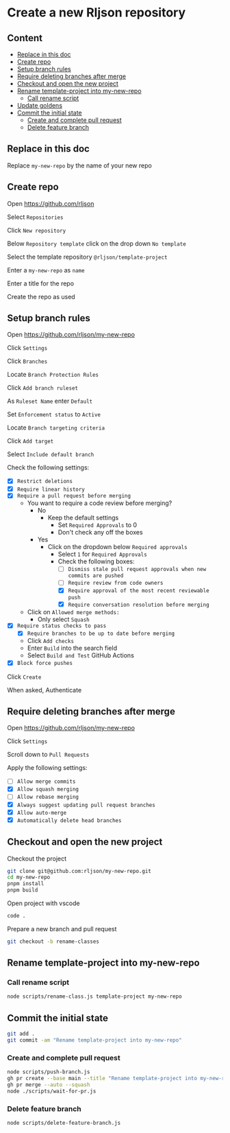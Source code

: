 <!--
@license
Copyright (c) 2025 Rljson

Use of this source code is governed by terms that can be
found in the LICENSE file in the root of this package.
-->

# Create a new Rljson repository

## Content <!-- omit in toc -->

- [Replace in this doc](#replace-in-this-doc)
- [Create repo](#create-repo)
- [Setup branch rules](#setup-branch-rules)
- [Require deleting branches after merge](#require-deleting-branches-after-merge)
- [Checkout and open the new project](#checkout-and-open-the-new-project)
- [Rename template-project into my-new-repo](#rename-template-project-into-my-new-repo)
  - [Call rename script](#call-rename-script)
- [Update goldens](#update-goldens)
- [Commit the initial state](#commit-the-initial-state)
  - [Create and complete pull request](#create-and-complete-pull-request)
  - [Delete feature branch](#delete-feature-branch)

## Replace in this doc

Replace `my-new-repo` by the name of your new repo

## Create repo

Open <https://github.com/rljson>

Select `Repositories`

Click `New repository`

Below `Repository template` click on the drop down `No template`

Select the template repository `@rljson/template-project`

Enter a `my-new-repo` as `name`

Enter a title for the repo

Create the repo as used

## Setup branch rules

Open <https://github.com/rljson/my-new-repo>

Click `Settings`

Click `Branches`

Locate `Branch Protection Rules`

Click `Add branch ruleset`

As `Ruleset Name` enter `Default`

Set `Enforcement status` to `Active`

Locate `Branch targeting criteria`

Click `Add target`

Select `Include default branch`

Check the following settings:

- [x] `Restrict deletions`
- [x] `Require linear history`
- [x] `Require a pull request before merging`
  - You want to require a code review before merging?
    - No
      - Keep the default settings
        - Set `Required Approvals` to 0
        - Don't check any off the boxes
    - Yes
      - Click on the dropdown below `Required approvals`
        - Select `1` for `Required Approvals`
        - Check the following boxes:
          - [ ] `Dismiss stale pull request approvals when new commits are pushed`
          - [ ] `Require review from code owners`
          - [x] `Require approval of the most recent reviewable push`
          - [x] `Require conversation resolution before merging`
  - Click on `Allowed merge methods:`
    - Only select `Squash`
- [x] `Require status checks to pass`
  - [x] `Require branches to be up to date before merging`
  - Click `Add checks`
  - Enter `Build` into the search field
  - Select `Build and Test` GitHub Actions
- [x] `Block force pushes`

Click `Create`

When asked, Authenticate

## Require deleting branches after merge

Open <https://github.com/rljson/my-new-repo>

Click `Settings`

Scroll down to `Pull Requests`

Apply the following settings:

- [ ] `Allow merge commits`
- [x] `Allow squash merging`
- [ ] `Allow rebase merging`
- [x] `Always suggest updating pull request branches`
- [x] `Allow auto-merge`
- [x] `Automatically delete head branches`

## Checkout and open the new project

Checkout the project

```bash
git clone git@github.com:rljson/my-new-repo.git
cd my-new-repo
pnpm install
pnpm build
```

Open project with vscode

```bash
code .
```

Prepare a new branch and pull request

```bash
git checkout -b rename-classes
```

## Rename template-project into my-new-repo

### Call rename script

```bash
node scripts/rename-class.js template-project my-new-repo
```

## Commit the initial state

```bash
git add .
git commit -am "Rename template-project into my-new-repo"
```

### Create and complete pull request

```bash
node scripts/push-branch.js
gh pr create --base main --title "Rename template-project into my-new-repo" --body " "
gh pr merge --auto --squash
node ./scripts/wait-for-pr.js
```

### Delete feature branch

```bash
node scripts/delete-feature-branch.js
```
